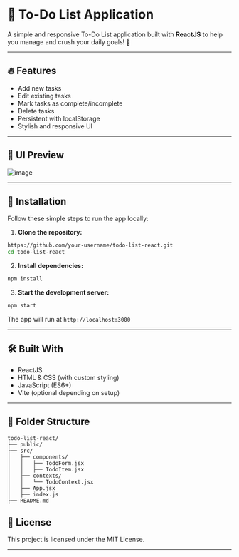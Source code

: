 # 📝 To-Do List Application

A simple and responsive To-Do List application built with **ReactJS** to help you manage and crush your daily goals! 💪

---

## 🔥 Features

* Add new tasks
* Edit existing tasks
* Mark tasks as complete/incomplete
* Delete tasks
* Persistent with localStorage
* Stylish and responsive UI

---

## 📸 UI Preview
![image](https://github.com/user-attachments/assets/9bcaee90-c540-4731-9de7-a7b09f5b967c)

---

## 🚀 Installation

Follow these simple steps to run the app locally:

1. **Clone the repository:**

```bash
https://github.com/your-username/todo-list-react.git
cd todo-list-react
```

2. **Install dependencies:**

```bash
npm install
```

3. **Start the development server:**

```bash
npm start
```

The app will run at `http://localhost:3000`

---

## 🛠️ Built With

* ReactJS
* HTML & CSS (with custom styling)
* JavaScript (ES6+)
* Vite (optional depending on setup)

---

## 📂 Folder Structure

```
todo-list-react/
├── public/
├── src/
│   ├── components/
│   │   ├── TodoForm.jsx
│   │   ├── TodoItem.jsx
│   ├── contexts/
│   │   └── TodoContext.jsx
│   ├── App.jsx
│   ├── index.js
├── README.md
```



## 📜 License

This project is licensed under the MIT License.

---

